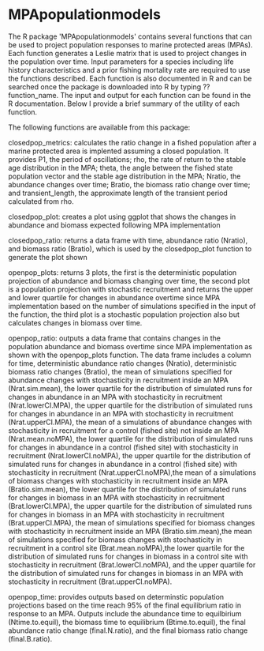 # MPApopulationmodels

The R package 'MPApopulationmodels' contains several functions that can be used to project population responses to marine protected areas (MPAs).  Each function generates a Leslie matrix that is used to project changes in the population over time. Input parameters for a species including life history characteristics and a prior fishing mortality rate are required to use the functions described. Each function is also documented in R and can be searched once the package is downloaded into R by typing ??function_name. The input and output for each function can be found in the R documentation.  Below I provide a brief summary of the utility of each function. 

The following functions are available from this package:

closedpop_metrics: calculates the ratio change in a fished population after a marine protected area is implented assuming a closed population. It provides P1, the period of oscillations; rho, the rate of return to the stable age distribution in the MPA; theta, the angle between the fished state population vector and the stable age distribution in the MPA; Nratio, the abundance changes over time; Bratio, the biomass ratio change over time; and transient_length, the approximate length of the transient period calculated from rho.

closedpop_plot: creates a plot using ggplot that shows the changes in abundance and biomass expected following MPA implementation

closedpop_ratio: returns a data frame with time, abundance ratio (Nratio), and biomass ratio (Bratio), which is used by the closedpop_plot function to generate the plot shown

openpop_plots: returns 3 plots, the first is the deterministic population projection of abundance and biomass changing over time, the second plot is a population projection with stochastic recruitment and returns the upper and lower quartile for changes in abundance overtime since MPA implementation based on the number of simulations specified in the input of the function, the third plot is a stochastic population projection also but calculates changes in biomass over time.

openpop_ratio: outputs a data frame that contains changes in the population abundance and biomass overtime since MPA implementation as shown with the openpop_plots function.  The data frame includes a column for time, deterministic abundance ratio changes (Nratio), deterministic biomass ratio changes (Bratio), the mean of simulations specified for abundance changes with stochasticity in recruitment inside an MPA (Nrat.sim.mean), the lower quartile for the distribution of simulated runs for changes in abundance in an MPA with stochasticity in recruitment (Nrat.lowerCI.MPA), the upper quartile for the distribution of simulated runs for changes in abundance in an MPA with stochasticity in recruitment (Nrat.upperCI.MPA), the mean of a simulations of abundance changes with stochasticity in recruitment for a control (fished site) not inside an MPA (Nrat.mean.noMPA), the lower quartile for the distribution of simulated runs for changes in abundance in a control (fished site) with stochasticity in recruitment (Nrat.lowerCI.noMPA), the upper quartile for the distribution of simulated runs for changes in abundance in a control (fished site) with stochasticity in recruitment (Nrat.upperCI.noMPA),the mean of a simulations of biomass changes with stochasticity in recruitment inside an MPA (Bratio.sim.mean), the lower quartile for the distribution of simulated runs for changes in biomass in an MPA with stochasticity in recruitment (Brat.lowerCI.MPA), the upper quartile for the distribution of simulated runs for changes in biomass in an MPA with stochasticity in recruitment (Brat.upperCI.MPA), the mean of simulations specified for biomass changes with stochasticity in recruitment inside an MPA (Bratio.sim.mean),the mean of simulations specified for biomass changes with stochasticity in recruitment in a control site (Brat.mean.noMPA),the lower quartile for the distribution of simulated runs for changes in biomass in a control site with stochasticity in recruitment (Brat.lowerCI.noMPA), and the upper quartile for the distribution of simulated runs for changes in biomass in an MPA with stochasticity in recruitment (Brat.upperCI.noMPA).

openpop_time: provides outputs based on determinstic population projections based on the time reach 95% of the final equilibrium ratio in response to an MPA.  Outputs include the abundance time to equilbirium (Ntime.to.equil), the biomass time to equilibrium (Btime.to.equil), the final abundance ratio change (final.N.ratio), and the final biomass ratio change (final.B.ratio).
